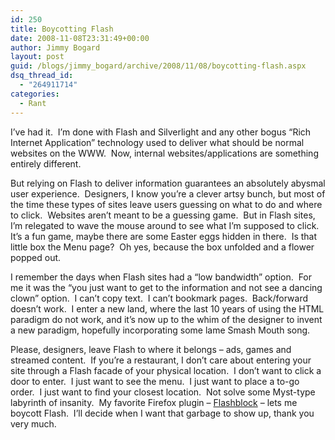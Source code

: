 ```yaml
---
id: 250
title: Boycotting Flash
date: 2008-11-08T23:31:49+00:00
author: Jimmy Bogard
layout: post
guid: /blogs/jimmy_bogard/archive/2008/11/08/boycotting-flash.aspx
dsq_thread_id:
  - "264911714"
categories:
  - Rant
---
```

I’ve had it.&#160; I’m done with Flash and Silverlight and any other bogus “Rich Internet Application” technology used to deliver what should be normal websites on the WWW.&#160; Now, internal websites/applications are something entirely different.

But relying on Flash to deliver information guarantees an absolutely abysmal user experience.&#160; Designers, I know you’re a clever artsy bunch, but most of the time these types of sites leave users guessing on what to do and where to click.&#160; Websites aren’t meant to be a guessing game.&#160; But in Flash sites, I’m relegated to wave the mouse around to see what I’m supposed to click.&#160; It’s a fun game, maybe there are some Easter eggs hidden in there.&#160; Is that little box the Menu page?&#160; Oh yes, because the box unfolded and a flower popped out.

I remember the days when Flash sites had a “low bandwidth” option.&#160; For me it was the “you just want to get to the information and not see a dancing clown” option.&#160; I can’t copy text.&#160; I can’t bookmark pages.&#160; Back/forward doesn’t work.&#160; I enter a new land, where the last 10 years of using the HTML paradigm do not work, and it’s now up to the whim of the designer to invent a new paradigm, hopefully incorporating some lame Smash Mouth song.

Please, designers, leave Flash to where it belongs – ads, games and streamed content.&#160; If you’re a restaurant, I don’t care about entering your site through a Flash facade of your physical location.&#160; I don’t want to click a door to enter.&#160; I just want to see the menu.&#160; I just want to place a to-go order.&#160; I just want to find your closest location.&#160; Not solve some Myst-type labyrinth of insanity.&#160; My favorite Firefox plugin – [Flashblock](https://addons.mozilla.org/en-US/firefox/addon/433) – lets me boycott Flash.&#160; I’ll decide when I want that garbage to show up, thank you very much.